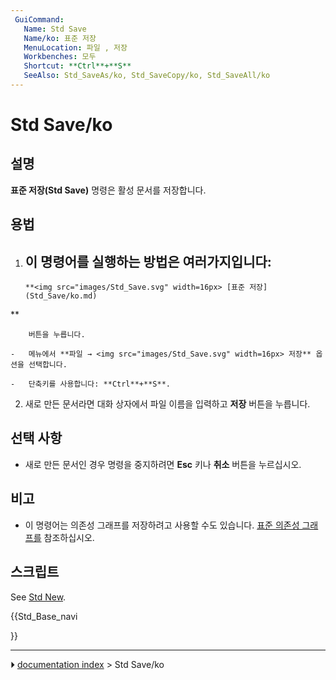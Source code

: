 ```yaml
---
 GuiCommand:
   Name: Std Save
   Name/ko: 표준 저장
   MenuLocation: 파일 , 저장
   Workbenches: 모두
   Shortcut: **Ctrl**+**S**
   SeeAlso: Std_SaveAs/ko, Std_SaveCopy/ko, Std_SaveAll/ko
---
```


# Std Save/ko



## 설명

**표준 저장(Std Save)** 명령은 활성 문서를 저장합니다.



## 용법


<div class="mw-translate-fuzzy">

1.  이 명령어를 실행하는 방법은 여러가지입니다:
    -   
        **<img src="images/Std_Save.svg" width=16px> [표준 저장](Std_Save/ko.md)
**
        
        버튼을 누릅니다.

    -   메뉴에서 **파일 → <img src="images/Std_Save.svg" width=16px> 저장** 옵션을 선택합니다.

    -   단축키를 사용합니다: **Ctrl**+**S**.
2.  새로 만든 문서라면 대화 상자에서 파일 이름을 입력하고 **저장** 버튼을 누릅니다.


</div>



## 선택 사항 

-   새로 만든 문서인 경우 명령을 중지하려면 **Esc** 키나 **취소** 버튼을 누르십시오.



## 비고

-   이 명령어는 의존성 그래프를 저장하려고 사용할 수도 있습니다. [표준 의존성 그래프를](Std_DependencyGraph/ko.md) 참조하십시오.



## 스크립트

See [Std New](Std_New#Scripting.md).





{{Std_Base_navi

}}



---
⏵ [documentation index](../README.md) > Std Save/ko

